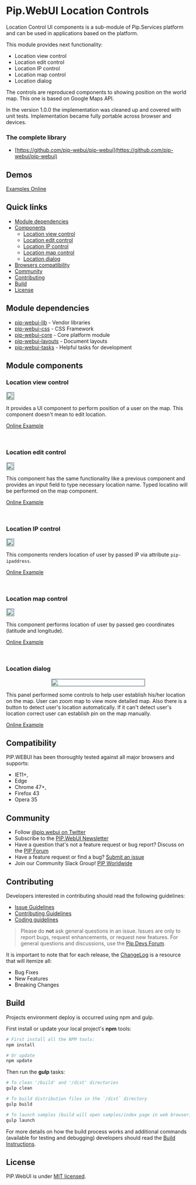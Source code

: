 # Pip.WebUI Location Controls

Location Control UI components is a sub-module of Pip.Services platform and can be used in applications
based on the platform.

This module provides next functionality:

* Location view control
* Location edit control
* Location IP control
* Location map control
* Location dialog

The controls are reproduced components to showing position on the world map. This one is based on Google Maps API.

In the version 1.0.0 the implementation was cleaned up and covered with unit tests.
Implementation became fully portable across browser and devices.


### The complete library

 * [https://github.com/pip-webui/pip-webui](https://github.com/pip-webui/pip-webui)

## Demos

[Examples Online](http://webui.pipdevs.com/pip-webui-locations/index.html)


## Quick links

* [Module dependencies](#dependencies)
* [Components](#components)
  - [Location view control](#location_view)
  - [Location edit control](#location_edit)
  - [Location IP control](#location_ip)
  - [Location map control](#location_map)
  - [Location dialog](#location_dialog)
* [Browsers compatibility](#compatibility)
* [Community](#community)
* [Contributing](#contributing)
* [Build](#build)
* [License](#license)


## <a name="dependencies"></a>Module dependencies

* <a href="https://github.com/pip-webui/pip-webui-lib">pip-webui-lib</a> - Vendor libraries
* <a href="https://github.com/pip-webui/pip-webui-css">pip-webui-css</a> - CSS Framework
* <a href="https://github.com/pip-webui/pip-webui-core">pip-webui-core</a> - Core platform module
* <a href="https://github.com/pip-webui/pip-webui-layouts">pip-webui-layouts</a> - Document layouts
* <a href="https://github.com/pip-webui/pip-webui-tasks">pip-webui-tasks</a> - Helpful tasks for development

## <a name="components"></a>Module components

### <a name="location_view"></a>Location view control
<a href="doc/images/img-location-view.png" style="border: 3px ridge #c8d2df;margin: auto; display: inline-block">
    <img src="doc/images/img-location-view.png"/>
</a>

It provides a UI component to perform position of a user on the map. This component doesn't mean to edit location.

[Online Example](http://webui.pipdevs.com/pip-webui-locations/index.html#/location)

<br/>

### <a name="location_edit"></a>Location edit control
<a href="doc/images/img-location-edit-view.png" style="border: 3px ridge #c8d2df; margin: auto; display: inline-block">
    <img src="doc/images/img-location-edit-view.png"/>
</a>

This component has the same functionality like a previous component and provides an input field to type necessary location name.
Typed locatino will be performed on the map component.


[Online Example](http://webui.pipdevs.com/pip-webui-locations/index.html#/location)

<br/>


### <a name="location_ip"></a>Location IP control
<a href="doc/images/img-location-ip.png" style="border: 3px ridge #c8d2df; margin: auto; display: inline-block">
    <img src="doc/images/img-location-ip.png"/>
</a>

This components renders location of user by passed IP via attribute `pip-ipaddress`.

[Online Example](http://webui.pipdevs.com/pip-webui-locations/index.html#/location)

<br/>

### <a name="location_map"></a>Location map control
<a href="doc/images/img-location-map.png" style="border: 3px ridge #c8d2df; margin: auto; display: inline-block">
    <img src="doc/images/img-location-map.png"/>
</a>

This component performs location of user by passed geo coordinates (latitude and longitude).

[Online Example](http://webui.pipdevs.com/pip-webui-locations/index.html#/location)

<br/>

### <a name="location_dialog"></a>Location dialog
<a href="doc/images/img-location-dialog.png" style="border: 3px ridge #c8d2df; width: 50%; margin: auto; display: block">
    <img src="doc/images/img-location-dialog.png"/>
</a>

This panel performed some controls to help user establish his/her location on the map. User can zoom map to view more
detailed map. Also there is a button to detect user's location automatically. If it can't detect user's location correct
user can establish pin on the map manually.


[Online Example](http://webui.pipdevs.com/pip-webui-locations/index.html#/location)


## <a name="compatibility"></a>Compatibility

PIP.WEBUI has been thoroughly tested against all major browsers and supports:

 * IE11+,
 * Edge
 * Chrome 47+,
 * Firefox 43
 * Opera 35

## <a name="community"></a>Community

* Follow [@pip.webui on Twitter](http://link.com)
* Subscribe to the [PIP.WebUI Newsletter](http://link.com)
* Have a question that's not a feature request or bug report? Discuss on the [PIP Forum](https://groups.google.com/forum/#!forum/pipdevs)
* Have a feature request or find a bug? [Submit an issue](http://link.com)
* Join our Community Slack Group! [PIP Worldwide](http://link.com)


## <a name="contributing"></a>Contributing

Developers interested in contributing should read the following guidelines:

* [Issue Guidelines](http://somelink.com)
* [Contributing Guidelines](http://somelink.com)
* [Coding guidelines](http://somelink.com)

> Please do **not** ask general questions in an issue. Issues are only to report bugs, request
  enhancements, or request new features. For general questions and discussions, use the
  [Pip Devs Forum](https://groups.google.com/forum/#!forum/pipdevs).

It is important to note that for each release, the [ChangeLog](CHANGELOG.md) is a resource that will
itemize all:

- Bug Fixes
- New Features
- Breaking Changes

## <a name="build"></a>Build

Projects environment deploy is occurred using npm and gulp.

First install or update your local project's **npm** tools:

```bash
# First install all the NPM tools:
npm install

# Or update
npm update
```

Then run the **gulp** tasks:

```bash
# To clean '/build' and '/dist' directories
gulp clean

# To build distribution files in the `/dist` directory
gulp build

# To launch samples (build will open samples/index page in web browser)
gulp launch
```

For more details on how the build process works and additional commands (available for testing and
debugging) developers should read the [Build Instructions](docs/guides/BUILD.md).


## <a name="license"></a>License

PIP.WebUI is under [MIT licensed](LICENSE).

